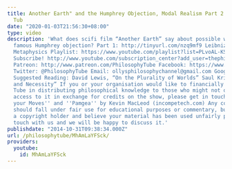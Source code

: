 ```yaml
---
title: Another Earth" and the Humphrey Objection, Modal Realism Part 2 - Philosophy
  Tub
date: "2020-01-03T21:56:30+08:00"
type: video
description: 'What does scifi film “Another Earth” say about possible worlds and the
  famous Humphrey objection? Part 1: http://tinyurl.com/nzq9mf9 Leibniz’s Law: http://tinyurl.com/mblpplt
  Metaphysics Playlist: https://www.youtube.com/playlist?list=PLvoAL-KSZ32cX32PRBl1D4b4wr8DwhRQ4
  Subscribe! http://www.youtube.com/subscription_center?add_user=thephilosophytube
  Patreon: http://www.patreon.com/PhilosophyTube Facebook: https://www.facebook.com/PhilosophyTube?ref=hl
  Twitter: @PhilosophyTube Email: ollysphilosophychannel@gmail.com Google+: google.com/+thephilosophytube
  Suggested Reading: David Lewis, “On the Plurality of Worlds” Saul Kripke, “Naming
  and Necessity” If you or your organisation would like to financially support Philosophy
  Tube in distributing philosophical knowledge to those who might not otherwise have
  access to it in exchange for credits on the show, please get in touch! Music: ''Show
  your Moves'' and ''Pamgea'' by Kevin MacLeod (incompetech.com) Any copyrighted material
  should fall under fair use for educational purposes or commentary, but if you are
  a copyright holder and believe your material has been used unfairly please get in
  touch with us and we will be happy to discuss it.'
publishdate: "2014-10-31T09:38:34.000Z"
url: /philosophytube/MhAmLaYFSck/
providers:
  youtube:
    id: MhAmLaYFSck
---
```

